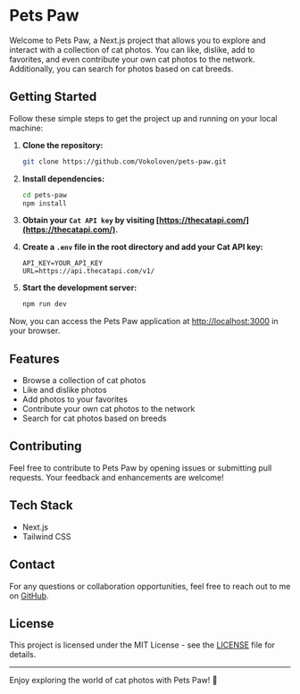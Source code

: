# Pets Paw

Welcome to Pets Paw, a Next.js project that allows you to explore and interact with a collection of cat photos. You can like, dislike, add to favorites, and even contribute your own cat photos to the network. Additionally, you can search for photos based on cat breeds.

## Getting Started

Follow these simple steps to get the project up and running on your local machine:

1. **Clone the repository:**

   ```bash
   git clone https://github.com/Vokoloven/pets-paw.git
   ```

2. **Install dependencies:**

   ```bash
   cd pets-paw
   npm install
   ```

3. **Obtain your `Cat API key` by visiting [https://thecatapi.com/](https://thecatapi.com/).**

4. **Create a `.env` file in the root directory and add your Cat API key:**

   ```env
   API_KEY=YOUR_API_KEY
   URL=https://api.thecatapi.com/v1/
   ```

5. **Start the development server:**

   ```bash
   npm run dev
   ```

Now, you can access the Pets Paw application at [http://localhost:3000](http://localhost:3000) in your browser.

## Features

- Browse a collection of cat photos
- Like and dislike photos
- Add photos to your favorites
- Contribute your own cat photos to the network
- Search for cat photos based on breeds

## Contributing

Feel free to contribute to Pets Paw by opening issues or submitting pull requests. Your feedback and enhancements are welcome!

## Tech Stack

- Next.js
- Tailwind CSS

## Contact

For any questions or collaboration opportunities, feel free to reach out to me on [GitHub](https://github.com/Vokoloven).

## License

This project is licensed under the MIT License - see the [LICENSE](LICENSE) file for details.

---

Enjoy exploring the world of cat photos with Pets Paw! 🐾
